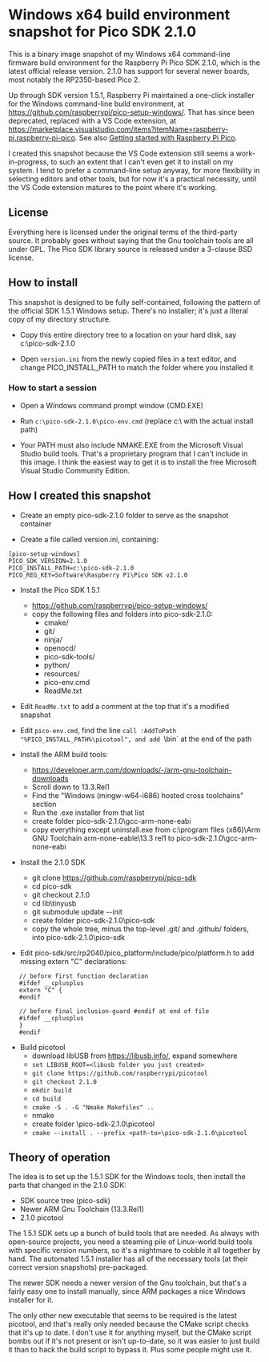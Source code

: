 # Windows x64 build environment snapshot for Pico SDK 2.1.0

This is a binary image snapshot of my Windows x64 command-line
firmware build environment for the Raspberry Pi Pico SDK 2.1.0,
which is the latest official release version.  2.1.0 has support
for several newer boards, most notably the RP2350-based Pico 2.

Up through SDK version 1.5.1, Raspberry Pi maintained a one-click
installer for the Windows command-line build environment, at
https://github.com/raspberrypi/pico-setup-windows/.  That has 
since been deprecated, replaced with a VS Code extension, at
https://marketplace.visualstudio.com/items?itemName=raspberry-pi.raspberry-pi-pico.
See also [Getting started with Raspberry Pi Pico](https://datasheets.raspberrypi.com/pico/getting-started-with-pico.pdf).

I created this snapshot because the VS Code extension still seems a
work-in-progress, to such an extent that I can't even get it to
install on my system.  I tend to prefer a command-line setup anyway,
for more flexibility in selecting editors and other tools, but for now
it's a practical necessity, until the VS Code extension matures to the
point where it's working.

## License

Everything here is licensed under the original terms of the third-party source.
It probably goes without saying that the Gnu toolchain tools are all under GPL.
The Pico SDK library source is released under a 3-clause BSD license.


## How to install

This snapshot is designed to be fully self-contained, following the
pattern of the official SDK 1.5.1 Windows setup.  There's no
installer; it's just a literal copy of my directory structure.

* Copy this entire directory tree to a location on your hard disk, say c:\pico-sdk-2.1.0

* Open `version.ini` from the newly copied files in a text editor, and change PICO_INSTALL_PATH to match the folder where you installed it


### How to start a session

* Open a Windows command prompt window (CMD.EXE)

* Run `c:\pico-sdk-2.1.0\pico-env.cmd` (replace c:\ with the actual install path)

* Your PATH must also include NMAKE.EXE from the Microsoft Visual
Studio build tools.  That's a proprietary program that I can't include
in this image.  I think the easiest way to get it is to install
the free Microsoft Visual Studio Community Edition.


## How I created this snapshot

* Create an empty pico-sdk-2.1.0 folder to serve as the snapshot container

* Create a file called version.ini, containing:
```
[pico-setup-windows]
PICO_SDK_VERSION=2.1.0
PICO_INSTALL_PATH=c:\pico-sdk-2.1.0
PICO_REG_KEY=Software\Raspberry Pi\Pico SDK v2.1.0
```

* Install the Pico SDK 1.5.1
   * https://github.com/raspberrypi/pico-setup-windows/
   * copy the following files and folders into pico-sdk-2.1.0:
       * cmake/
       * git/
       * ninja/
       * openocd/
       * pico-sdk-tools/
       * python/
       * resources/
       * pico-env.cmd
       * ReadMe.txt

* Edit `ReadMe.txt` to add a comment at the top that it's a modified snapshot

* Edit `pico-env.cmd`, find the line `call :AddToPath "%PICO_INSTALL_PATH%\picotool", and add `\bin` at the end of the path

* Install the ARM build tools:
   * https://developer.arm.com/downloads/-/arm-gnu-toolchain-downloads
   * Scroll down to 13.3.Rel1
   * Find the "Windows (mingw-w64-i686) hosted cross toolchains" section
   * Run the .exe installer from that list
   * create folder pico-sdk-2.1.0\gcc-arm-none-eabi
   * copy everything except uninstall.exe from c:\program files (x86)\Arm GNU Toolchain arm-none-eable\13.3 rel1 to pico-sdk-2.1.0\gcc-arm-none-eabi

* Install the 2.1.0 SDK
   * git clone https://github.com/raspberrypi/pico-sdk
   * cd pico-sdk
   * git checkout 2.1.0
   * cd lib\tinyusb
   * git submodule update --init
   * create folder pico-sdk-2.1.0\pico-sdk
   * copy the whole tree, minus the top-level .git/ and .github/ folders, into pico-sdk-2.1.0\pico-sdk

* Edit pico-sdk/src/rp2040/pico_platform/include/pico/platform.h to add missing extern "C" declarations:
```
   // before first function declaration
   #ifdef __cplusplus
   extern "C" {
   #endif

   // before final inclusion-guard #endif at end of file
   #ifdef __cplusplus
   }
   #endif
```

* Build picotool
   * download libUSB from https://libusb.info/, expand somewhere
   * `set LIBUSB_ROOT=<libusb folder you just created>`
   * `git clone https://github.com/raspberrypi/picotool`
   * `git checkout 2.1.0`
   * `mkdir build`
   * `cd build`
   * `cmake -S . -G "Nmake Makefiles" ..`
   * nmake
   * create folder <path-to>\pico-sdk-2.1.0\picotool
   * `cmake --install . --prefix <path-to>\pico-sdk-2.1.0\picotool`


## Theory of operation

The idea is to set up the 1.5.1 SDK for the Windows tools, then install
the parts that changed in the 2.1.0 SDK:

  - SDK source tree (pico-sdk)
  - Newer ARM Gnu Toolchain (13.3.Rel1)
  - 2.1.0 picotool

The 1.5.1 SDK sets up a bunch of build tools that are needed.  As always
with open-source projects, you need a steaming pile of Linux-world build
tools with specific version numbers, so it's a nightmare to cobble it all
together by hand.  The automated 1.5.1 installer has all of the necessary
tools (at their correct version snapshots) pre-packaged.

The newer SDK needs a newer version of the Gnu toolchain, but that's a
fairly easy one to install manually, since ARM packages a nice Windows
installer for it.

The only other new executable that seems to be required is the latest
picotool, and that's really only needed because the CMake script
checks that it's up to date.  I don't use it for anything myself, but
the CMake script bombs out if it's not present or isn't up-to-date,
so it was easier to just build it than to hack the build script to
bypass it.  Plus some people might use it.

